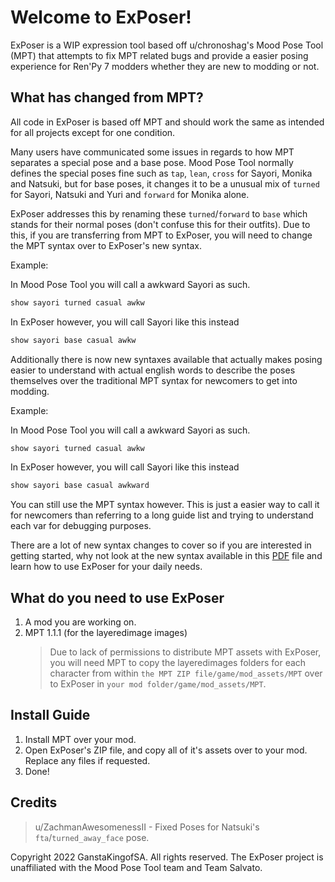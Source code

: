 # Welcome to ExPoser!

ExPoser is a WIP expression tool based off u/chronoshag's Mood Pose Tool (MPT) that attempts to fix MPT related bugs and provide a easier posing experience for Ren'Py 7 modders whether they are new to modding or not.

## What has changed from MPT?
All code in ExPoser is based off MPT and should work the same as intended for all projects except for one condition.

Many users have communicated some issues in regards to how MPT separates a special pose and a base pose. Mood Pose Tool normally defines the special poses fine such as `tap`, `lean`, `cross` for Sayori, Monika and Natsuki, but for base poses, it changes it to be a unusual mix of `turned` for Sayori, Natsuki and Yuri and `forward` for Monika alone. 

ExPoser addresses this by renaming these `turned`/`forward` to `base` which stands for their normal poses (don't confuse this for their outfits). Due to this, if you are transferring from MPT to ExPoser, you will need to change the MPT syntax over to ExPoser's new syntax.

Example:

In Mood Pose Tool you will call a awkward Sayori as such.
```py
show sayori turned casual awkw
```
In ExPoser however, you will call Sayori like this instead
```py
show sayori base casual awkw
```

Additionally there is now new syntaxes available that actually makes posing easier to understand with actual english words to describe the poses themselves over the traditional MPT syntax for newcomers to get into modding.

Example:

In Mood Pose Tool you will call a awkward Sayori as such.
```py
show sayori turned casual awkw
```
In ExPoser however, you will call Sayori like this instead
```py
show sayori base casual awkward
```
You can still use the MPT syntax however. This is just a easier way to call it for newcomers than referring to a long guide list and trying to understand each var for debugging purposes.

There are a lot of new syntax changes to cover so if you are interested in getting started, why not look at the new syntax available in this [PDF](New%20Tool%20Syntax%20Guide.pdf) file and learn how to use ExPoser for your daily needs.

## What do you need to use ExPoser
1. A mod you are working on.
2. MPT 1.1.1 (for the layeredimage images)
   > Due to lack of permissions to distribute MPT assets with ExPoser, you will need MPT to copy the layeredimages folders for each character from within `the MPT ZIP file/game/mod_assets/MPT` over to ExPoser in `your mod folder/game/mod_assets/MPT`.

## Install Guide
1. Install MPT over your mod.
2. Open ExPoser's ZIP file, and copy all of it's assets over to your mod. Replace any files if requested.
3. Done!

## Credits
> u/ZachmanAwesomenessII - Fixed Poses for Natsuki's `fta`/`turned_away_face` pose.

Copyright 2022 GanstaKingofSA. All rights reserved. The ExPoser project is unaffiliated with the Mood Pose Tool team and Team Salvato. 